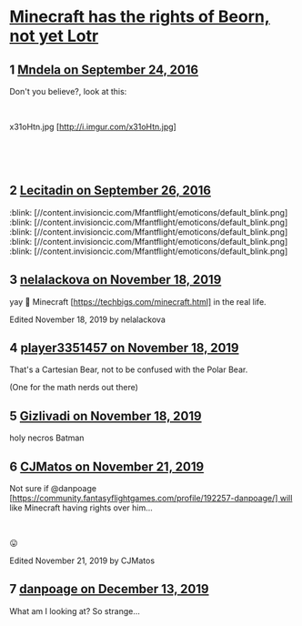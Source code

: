 # [Minecraft has the rights of Beorn, not yet Lotr](https://community.fantasyflightgames.com/topic/230875-minecraft-has-the-rights-of-beorn-not-yet-lotr/)

## 1 [Mndela on September 24, 2016](https://community.fantasyflightgames.com/topic/230875-minecraft-has-the-rights-of-beorn-not-yet-lotr/?do=findComment&comment=2428949)

Don't you believe?, look at this:

 

x31oHtn.jpg [http://i.imgur.com/x31oHtn.jpg]

 

 

## 2 [Lecitadin on September 26, 2016](https://community.fantasyflightgames.com/topic/230875-minecraft-has-the-rights-of-beorn-not-yet-lotr/?do=findComment&comment=2431038)

:blink: [//content.invisioncic.com/Mfantflight/emoticons/default_blink.png]  :blink: [//content.invisioncic.com/Mfantflight/emoticons/default_blink.png]  :blink: [//content.invisioncic.com/Mfantflight/emoticons/default_blink.png]  :blink: [//content.invisioncic.com/Mfantflight/emoticons/default_blink.png]  :blink: [//content.invisioncic.com/Mfantflight/emoticons/default_blink.png]

## 3 [nelalackova on November 18, 2019](https://community.fantasyflightgames.com/topic/230875-minecraft-has-the-rights-of-beorn-not-yet-lotr/?do=findComment&comment=3831249)

yay 🤪 Minecraft [https://techbigs.com/minecraft.html] in the real life.

Edited November 18, 2019 by nelalackova

## 4 [player3351457 on November 18, 2019](https://community.fantasyflightgames.com/topic/230875-minecraft-has-the-rights-of-beorn-not-yet-lotr/?do=findComment&comment=3831449)

That's a Cartesian Bear, not to be confused with the Polar Bear.

(One for the math nerds out there)

## 5 [Gizlivadi on November 18, 2019](https://community.fantasyflightgames.com/topic/230875-minecraft-has-the-rights-of-beorn-not-yet-lotr/?do=findComment&comment=3831464)

holy necros Batman

## 6 [CJMatos on November 21, 2019](https://community.fantasyflightgames.com/topic/230875-minecraft-has-the-rights-of-beorn-not-yet-lotr/?do=findComment&comment=3834341)

Not sure if @danpoage [https://community.fantasyflightgames.com/profile/192257-danpoage/] will like Minecraft having rights over him...

 

😛

Edited November 21, 2019 by CJMatos

## 7 [danpoage on December 13, 2019](https://community.fantasyflightgames.com/topic/230875-minecraft-has-the-rights-of-beorn-not-yet-lotr/?do=findComment&comment=3848856)

What am I looking at? So strange...

